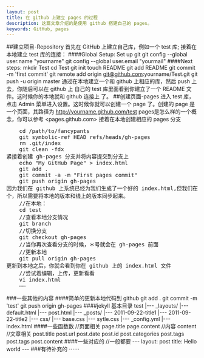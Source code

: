 ```yaml
---
layout: post
title: 在 github 上建立 pages 的过程
description: 这篇文章介绍的是使用 github 搭建自己的 pages。
keywords: GitHub, pages
---
```

##建立项目-Repository
  首先在 GitHub 上建立自己库，例如一个 test 库;
  接着在本地建立 test 库的连接：
####Global Setup:
    Set up git 
      git config --global user.name "yourname"
      git config --global user.email "yourmail"
####Next steps:
    mkdir Test
    cd Test
    git init
    touch README
    git add README
    git commit -m 'first commit'
    git remote add origin git@github.com:yourname/Test.git
    git push -u origin master
通过在本地建立一个和 github 上相应的库，然后 push 上去，你随后可以在 github 上
自己的 test 库里面看到你建立了一个 README 文件。这时候你的本地就和 github 连接上
了。
##创建页面-pages
进入 test 库，点击 Admin 菜单进入设置。这时候你就可以创建一个 page 了。创建的
page 是一个页面，其路径为  http://yourname.github.com/test
pages是怎么样的一个概念，你可以参考 <pages.github.com>
接着在本地创建相应的 pages 分支
<pre>
    cd /path/to/fancypants
    git symbolic-ref HEAD refs/heads/gh-pages
    rm .git/index
    git clean -fdx
紧接着创建 gh-pages 分支并将内容提交到分支上
    echo "My GitHub Page" > index.html
    git add .
    git commit -a -m "First pages commit"
    git push origin gh-pages
因为我们在 github 上系统已经为我们生成了一个好的 index.html,但我们在本地建立了一
个，所以需要将本地的版本和线上的版本同步起来。
    //在本地：
    cd test
    //查看本地分支情况
    git branch
    //切换分支
    git checkout gh-pages
    //当你再次查看分支的时候，＊号就会在 gh-pages 前面
    //更新本地
    git pull origin gh-pages
更新到本地之后，你就会看到你在 github 上的 index.html 文件
    //尝试着编辑，上传，更新看看
    vi index.html
    ⋯⋯
</pre>
###一些其他的内容
####简单的更新本地代码到 github
    git add . 
    git commit -m 'test'
    git push origin gh-pages
####jekyll 基本目录
    test
     |--- _layouts/
       |--- default.html
       |--- post.html
     |--- _posts/
       |--- 2011-09-22-title1
       |--- 2011-09-22-title2
     |--- css/
       |--- base.css
       |--- sytle.css
     |--- _config.yml
     |--- index.html
####一些函数数
    //页面相关
    page.title
    page.content
    //内容
    content
    //文章相关
    post.title
    post.url
    post.date
    post.id
    post.categories
    post.tags
    post.tags
    post.content
####一些对应的
    //一般都要
    ---
    layout: post
    title: Hello world
    ---
###有待补充的
⋯⋯
